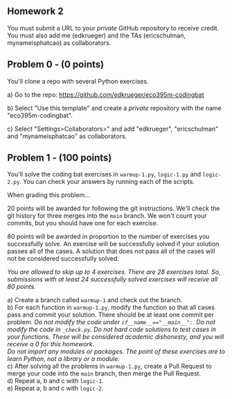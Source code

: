 ## Homework 2
You must submit a URL to your _private_ GitHub repository to receive credit. You must also add me (edkrueger) and the TAs (ericschulman, mynameisphatcao) as collaborators.  

## Problem 0 - (0 points)
You'll clone a repo with several Python exercises.

a) Go to the repo: https://github.com/edkrueger/eco395m-codingbat   

b) Select "Use this template" and create a _private_ repository with the name "eco395m-codingbat".  

c) Select "Settings>Collaborators>" and add "edkrueger", "ericschulman" and "mynameisphatcao" as collaborators.    

## Problem 1 - (100 points)
You'll solve the coding bat exercises in `warmup-1.py`, `logic-1.py` and `logic-2.py`. You can check your answers by running each of the scripts.  

When grading this problem...  

20 points will be awarded for following the git instructions. We'll check the git history for three merges into the `main` branch. We won't count your commits, but you should have one for each exercise.  

80 points will be awarded in proportion to the number of exercises you successfully solve. An exercise will be successfully solved if your solution passes all of the cases. A solution that does not pass all of the cases will not be considered successfully solved.  

_You are allowed to skip up to 4 exercises. There are 28 exercises total. So, submissions with at least 24 successfully solved exercises will receive all 80 points._  

a) Create a branch called `warmup-1` and check out the branch.  
b) For each function in `warmup-1.py`, modify the function so that all cases pass and commit your solution. There should be at least one commit per problem. _Do not modify the code under `if__name__=="__main__":`. Do not modify the code in `_check.py`. Do not hard code solutions to test cases in your functions. These will be considered academic dishonesty, and you will receive a 0 for this homework._  
_Do not import any modules or packages. The point of these exercises are to learn Python, not a library or a module._  
c) After solving all the problems in `warmup-1.py`, create a Pull Request to merge your code into the `main` branch, then merge the Pull Request.  
d) Repeat a, b and c with `logic-1`.    
e) Repeat a, b and c with `logic-2`.    

